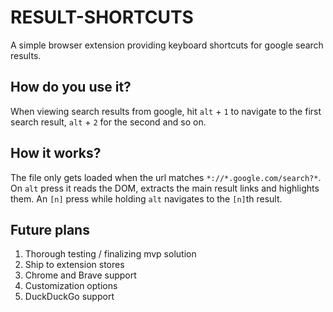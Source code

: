 # RESULT-SHORTCUTS
A simple browser extension providing keyboard shortcuts for google search results.

## How do you use it?
When viewing search results from google, hit `alt` + `1` to navigate to the first search result, `alt` + `2` for the second and so on.

## How it works?
The file only gets loaded when the url matches `*://*.google.com/search?*`. On `alt` press it reads the DOM, extracts the main result links and highlights them. An `[n]` press while holding `alt` navigates to the `[n]`th result.

## Future plans
1. Thorough testing / finalizing mvp solution
2. Ship to extension stores
3. Chrome and Brave support
4. Customization options
5. DuckDuckGo support
